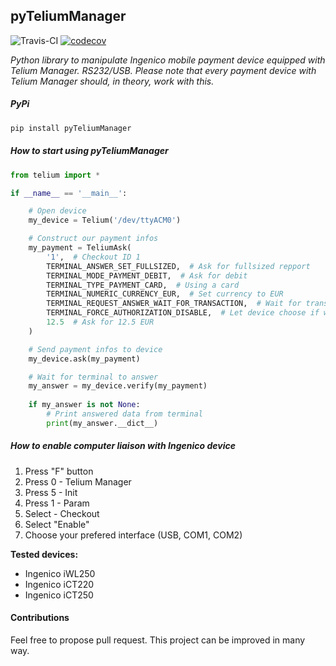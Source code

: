 ## **pyTeliumManager**
![Travis-CI](https://travis-ci.org/Ousret/pyTeliumManager.svg?branch=master) [![codecov](https://codecov.io/gh/Ousret/pyTeliumManager/branch/master/graph/badge.svg)](https://codecov.io/gh/Ousret/pyTeliumManager)

_Python library to manipulate Ingenico mobile payment device equipped with Telium Manager. RS232/USB._
_Please note that every payment device with Telium Manager should, in theory, work with this._

##### PyPi


```sh
pip install pyTeliumManager
```

##### How to start using pyTeliumManager
```python
from telium import *

if __name__ == '__main__':

    # Open device
    my_device = Telium('/dev/ttyACM0')

    # Construct our payment infos
    my_payment = TeliumAsk(
        '1',  # Checkout ID 1
        TERMINAL_ANSWER_SET_FULLSIZED,  # Ask for fullsized repport
        TERMINAL_MODE_PAYMENT_DEBIT,  # Ask for debit
        TERMINAL_TYPE_PAYMENT_CARD,  # Using a card
        TERMINAL_NUMERIC_CURRENCY_EUR,  # Set currency to EUR
        TERMINAL_REQUEST_ANSWER_WAIT_FOR_TRANSACTION,  # Wait for transaction to end before getting final answer
        TERMINAL_FORCE_AUTHORIZATION_DISABLE,  # Let device choose if we should ask for authorization
        12.5  # Ask for 12.5 EUR
    )

    # Send payment infos to device
    my_device.ask(my_payment)

    # Wait for terminal to answer
    my_answer = my_device.verify(my_payment)
    
    if my_answer is not None:
        # Print answered data from terminal
        print(my_answer.__dict__)
```

##### **How to enable computer liaison with Ingenico device**

1. Press "F" button
2. Press 0 - Telium Manager
3. Press 5 - Init
4. Press 1 - Param
5. Select  - Checkout
6. Select "Enable"
7. Choose your prefered interface (USB, COM1, COM2)

**Tested devices:**

- Ingenico iWL250
- Ingenico iCT220
- Ingenico iCT250

#### Contributions

Feel free to propose pull request. This project can be improved in many way.
